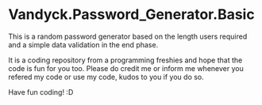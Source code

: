# Vandyck.Password_Generator.Basic
This is a random password generator based on the length users required and a simple data validation in the end phase.

It is a coding repository from a programming freshies and hope that the code is fun for you too. Please do credit me or inform me whenever you refered my code or use my code, kudos to you if you do so.

Have fun coding! :D
